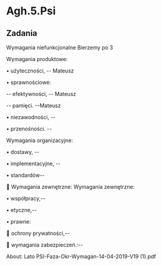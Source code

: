 # Agh.5.Psi

## Zadania





Wymagania niefunkcjonalne Bierzemy po 3

Wymagania produktowe:

• użyteczności, -- Mateusz

• sprawnościowe:

-- efektywności, -- Mateusz

-- pamięci. --Mateusz 

• niezawodności, --

• przenośności. --



Wymagania organizacyjne:

• dostawy, --

• implementacyjne, --

• standardów--


 Wymagania zewnętrzne: Wymagania zewnętrzne:

• współpracy,--

• etyczne,--

• prawne:

 ochrony prywatności,--

 wymagania zabezpieczeń.:--

About: Lato PSI-Faza-Okr-Wymagan-14-04-2019-V19 (1).pdf 
